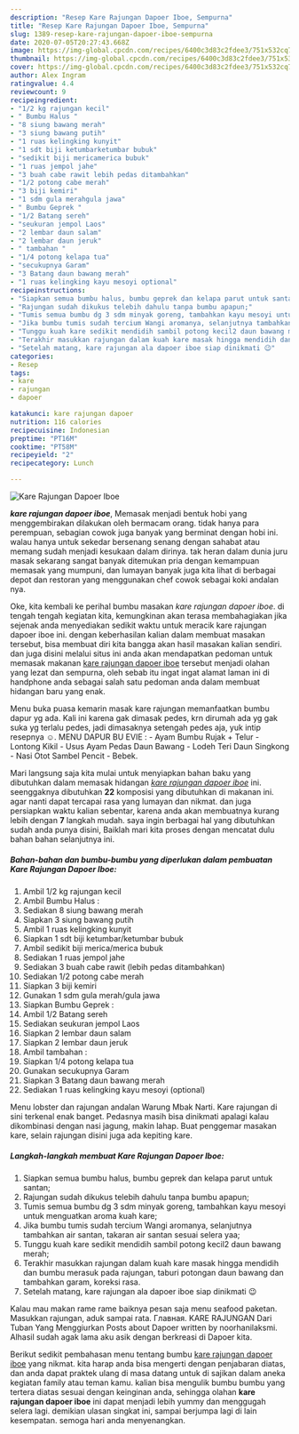 ```yaml
---
description: "Resep Kare Rajungan Dapoer Iboe, Sempurna"
title: "Resep Kare Rajungan Dapoer Iboe, Sempurna"
slug: 1389-resep-kare-rajungan-dapoer-iboe-sempurna
date: 2020-07-05T20:27:43.668Z
image: https://img-global.cpcdn.com/recipes/6400c3d83c2fdee3/751x532cq70/kare-rajungan-dapoer-iboe-foto-resep-utama.jpg
thumbnail: https://img-global.cpcdn.com/recipes/6400c3d83c2fdee3/751x532cq70/kare-rajungan-dapoer-iboe-foto-resep-utama.jpg
cover: https://img-global.cpcdn.com/recipes/6400c3d83c2fdee3/751x532cq70/kare-rajungan-dapoer-iboe-foto-resep-utama.jpg
author: Alex Ingram
ratingvalue: 4.4
reviewcount: 9
recipeingredient:
- "1/2 kg rajungan kecil"
- " Bumbu Halus "
- "8 siung bawang merah"
- "3 siung bawang putih"
- "1 ruas kelingking kunyit"
- "1 sdt biji ketumbarketumbar bubuk"
- "sedikit biji mericamerica bubuk"
- "1 ruas jempol jahe"
- "3 buah cabe rawit lebih pedas ditambahkan"
- "1/2 potong cabe merah"
- "3 biji kemiri"
- "1 sdm gula merahgula jawa"
- " Bumbu Geprek "
- "1/2 Batang sereh"
- "seukuran jempol Laos"
- "2 lembar daun salam"
- "2 lembar daun jeruk"
- " tambahan "
- "1/4 potong kelapa tua"
- "secukupnya Garam"
- "3 Batang daun bawang merah"
- "1 ruas kelingking kayu mesoyi optional"
recipeinstructions:
- "Siapkan semua bumbu halus, bumbu geprek dan kelapa parut untuk santan;"
- "Rajungan sudah dikukus telebih dahulu tanpa bumbu apapun;"
- "Tumis semua bumbu dg 3 sdm minyak goreng, tambahkan kayu mesoyi untuk menguatkan aroma kuah kare;"
- "Jika bumbu tumis sudah tercium Wangi aromanya, selanjutnya tambahkan air santan, takaran air santan sesuai selera yaa;"
- "Tunggu kuah kare sedikit mendidih sambil potong kecil2 daun bawang merah;"
- "Terakhir masukkan rajungan dalam kuah kare masak hingga mendidih dan bumbu merasuk pada rajungan, taburi potongan daun bawang dan tambahkan garam, koreksi rasa."
- "Setelah matang, kare rajungan ala dapoer iboe siap dinikmati 😉"
categories:
- Resep
tags:
- kare
- rajungan
- dapoer

katakunci: kare rajungan dapoer 
nutrition: 116 calories
recipecuisine: Indonesian
preptime: "PT16M"
cooktime: "PT58M"
recipeyield: "2"
recipecategory: Lunch

---
```



![Kare Rajungan Dapoer Iboe](https://img-global.cpcdn.com/recipes/6400c3d83c2fdee3/751x532cq70/kare-rajungan-dapoer-iboe-foto-resep-utama.jpg)

<b><i>kare rajungan dapoer iboe</i></b>, Memasak menjadi bentuk hobi yang menggembirakan dilakukan oleh bermacam orang. tidak hanya para perempuan, sebagian cowok juga banyak yang berminat dengan hobi ini. walau hanya untuk sekedar bersenang senang dengan sahabat atau memang sudah menjadi kesukaan dalam dirinya. tak heran dalam dunia juru masak sekarang sangat banyak ditemukan pria dengan kemampuan memasak yang mumpuni, dan lumayan banyak juga kita lihat di berbagai depot dan restoran yang menggunakan chef cowok sebagai koki andalan nya.

Oke, kita kembali ke perihal bumbu masakan <i>kare rajungan dapoer iboe</i>. di tengah tengah kegiatan kita, kemungkinan akan terasa membahagiakan jika sejenak anda menyediakan sedikit waktu untuk meracik kare rajungan dapoer iboe ini. dengan keberhasilan kalian dalam membuat masakan tersebut, bisa membuat diri kita bangga akan hasil masakan kalian sendiri. dan juga disini melalui situs ini anda akan mendapatkan pedoman untuk memasak makanan <u>kare rajungan dapoer iboe</u> tersebut menjadi olahan yang lezat dan sempurna, oleh sebab itu ingat ingat alamat laman ini di handphone anda sebagai salah satu pedoman anda dalam membuat hidangan baru yang enak.

Menu buka puasa kemarin masak kare rajungan memanfaatkan bumbu dapur yg ada. Kali ini karena gak dimasak pedes, krn dirumah ada yg gak suka yg terlalu pedes, jadi dimasaknya setengah pedes aja, yuk intip resepnya ☺. MENU DAPUR BU EVIE : - Ayam Bumbu Rujak + Telur - Lontong Kikil - Usus Ayam Pedas Daun Bawang - Lodeh Teri Daun Singkong - Nasi Otot Sambel Pencit - Bebek.


Mari langsung saja kita mulai untuk menyiapkan bahan baku yang dibutuhkan dalam memasak hidangan <u><i>kare rajungan dapoer iboe</i></u> ini. seenggaknya dibutuhkan <b>22</b> komposisi yang dibutuhkan di makanan ini. agar nanti dapat tercapai rasa yang lumayan dan nikmat. dan juga persiapkan waktu kalian sebentar, karena anda akan membuatnya kurang lebih dengan <b>7</b> langkah mudah. saya ingin berbagai hal yang dibutuhkan sudah anda punya disini, Baiklah mari kita proses dengan mencatat dulu bahan bahan selanjutnya ini.

<!--inarticleads1-->

##### Bahan-bahan dan bumbu-bumbu yang diperlukan dalam pembuatan Kare Rajungan Dapoer Iboe:

1. Ambil 1/2 kg rajungan kecil
1. Ambil  Bumbu Halus :
1. Sediakan 8 siung bawang merah
1. Siapkan 3 siung bawang putih
1. Ambil 1 ruas kelingking kunyit
1. Siapkan 1 sdt biji ketumbar/ketumbar bubuk
1. Ambil sedikit biji merica/merica bubuk
1. Sediakan 1 ruas jempol jahe
1. Sediakan 3 buah cabe rawit (lebih pedas ditambahkan)
1. Sediakan 1/2 potong cabe merah
1. Siapkan 3 biji kemiri
1. Gunakan 1 sdm gula merah/gula jawa
1. Siapkan  Bumbu Geprek :
1. Ambil 1/2 Batang sereh
1. Sediakan seukuran jempol Laos
1. Siapkan 2 lembar daun salam
1. Siapkan 2 lembar daun jeruk
1. Ambil  tambahan :
1. Siapkan 1/4 potong kelapa tua
1. Gunakan secukupnya Garam
1. Siapkan 3 Batang daun bawang merah
1. Sediakan 1 ruas kelingking kayu mesoyi (optional)


Menu lobster dan rajungan andalan Warung Mbak Narti. Kare rajungan di sini terkenal enak banget. Pedasnya masih bisa dinikmati apalagi kalau dikombinasi dengan nasi jagung, makin lahap. Buat penggemar masakan kare, selain rajungan disini juga ada kepiting kare. 

<!--inarticleads2-->

##### Langkah-langkah membuat Kare Rajungan Dapoer Iboe:

1. Siapkan semua bumbu halus, bumbu geprek dan kelapa parut untuk santan;
1. Rajungan sudah dikukus telebih dahulu tanpa bumbu apapun;
1. Tumis semua bumbu dg 3 sdm minyak goreng, tambahkan kayu mesoyi untuk menguatkan aroma kuah kare;
1. Jika bumbu tumis sudah tercium Wangi aromanya, selanjutnya tambahkan air santan, takaran air santan sesuai selera yaa;
1. Tunggu kuah kare sedikit mendidih sambil potong kecil2 daun bawang merah;
1. Terakhir masukkan rajungan dalam kuah kare masak hingga mendidih dan bumbu merasuk pada rajungan, taburi potongan daun bawang dan tambahkan garam, koreksi rasa.
1. Setelah matang, kare rajungan ala dapoer iboe siap dinikmati 😉


Kalau mau makan rame rame baiknya pesan saja menu seafood paketan. Masukkan rajungan, aduk sampai rata. Главная. KARE RAJUNGAN Dari Tuban Yang Menggiurkan Posts about Dapoer written by noorhanilaksmi. Alhasil sudah agak lama aku asik dengan berkreasi di Dapoer kita. 

Berikut sedikit pembahasan menu tentang bumbu <u>kare rajungan dapoer iboe</u> yang nikmat. kita harap anda bisa mengerti dengan penjabaran diatas, dan anda dapat praktek ulang di masa datang untuk di sajikan dalam aneka kegiatan family atau teman kamu. kalian bisa mengulik bumbu bumbu yang tertera diatas sesuai dengan keinginan anda, sehingga olahan <b>kare rajungan dapoer iboe</b> ini dapat menjadi lebih yummy dan menggugah selera lagi. demikian ulasan singkat ini, sampai berjumpa lagi di lain kesempatan. semoga hari anda menyenangkan.
